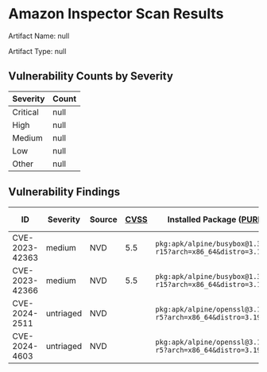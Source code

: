 # Amazon Inspector Scan Results
Artifact Name: null

Artifact Type: null

## Vulnerability Counts by Severity

| Severity | Count |
|----------|-------|
| Critical | null|
| High     | null|
| Medium   | null|
| Low      | null|
| Other    | null|


## Vulnerability Findings

| ID | Severity | Source | [CVSS](https://www.first.org/cvss/) | Installed Package ([PURL](https://github.com/package-url/purl-spec/tree/master?tab=readme-ov-file#purl)) | Fixed Package | Path | [EPSS](https://www.first.org/epss/) | Exploit Available | Exploit Last Seen | CWEs |
| ------- | ------- | ------- | ------- | ------- | ------- | ------- | ------- | ------- | ------- | ------- |
| CVE-2023-42363 | medium | NVD | 5.5 | `pkg:apk/alpine/busybox@1.36.1-r15?arch=x86_64&distro=3.19.1` | `1.36.1-r17` |  | 0.00044 |  |  | `CWE-416` |
| CVE-2023-42366 | medium | NVD | 5.5 | `pkg:apk/alpine/busybox@1.36.1-r15?arch=x86_64&distro=3.19.1` | `1.36.1-r16` |  | 0.00044 |  |  | `CWE-787` |
| CVE-2024-2511 | untriaged | NVD |  | `pkg:apk/alpine/openssl@3.1.4-r5?arch=x86_64&distro=3.19.1` | `3.1.4-r6` |  | 0.00044 | true | 2024-05-21T01:00:19Z |  |
| CVE-2024-4603 | untriaged | NVD |  | `pkg:apk/alpine/openssl@3.1.4-r5?arch=x86_64&distro=3.19.1` | `3.1.5-r0` |  | 0.00045 |  |  |  |

